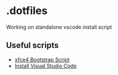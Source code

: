 # .dotfiles

Working on standalone vscode install script

## Useful scripts
 - [xfce4 Bootstrap Script](https://raw.githubusercontent.com/ifcodesdotnet/.dotfiles/master/scripts/bootstrap/bootstrap)
 - [Install Visual Studio Code](https://raw.githubusercontent.com/ifcodesdotnet/.dotfiles/master/scripts/install-software/install-vscode)
